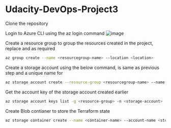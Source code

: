 # Udacity-DevOps-Project3

Clone the repository 

Login to Azure CLI using the az login command
![image](https://user-images.githubusercontent.com/24310615/123080113-81613d00-d414-11eb-8cdf-88edc3a4fc57.png)

Create a resource group to group the resources created in the project, replace <resourcegroup-name> and <location> as required
```sh
az group create --name <resourcegroup-name> --location <location>
```
Create a storage account using the below command, <resourcegroup-name> is same as previous step and a unique name for <storage-account>
```sh
az storage account create --resource-group <resourcegroup-name> --name <storage-account> --sku Standard_LRS
```
 Get the account key of the storage account created earlier
```sh
az storage account keys list -g <resource-group> -n <storage-account>
```
Create Blob contianer to store the Terraform state
```sh
az storage container create --name <container-name> --account-name <storage-account> --account-key <account-key>
```
